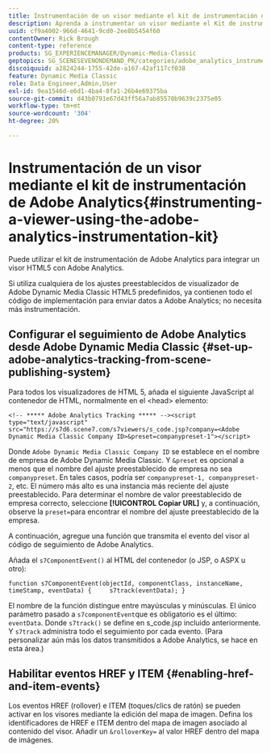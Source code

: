 ```yaml
---
title: Instrumentación de un visor mediante el kit de instrumentación de Adobe Analytics
description: Aprenda a instrumentar un visor mediante el Kit de instrumentación de Adobe Analytics en Adobe Dynamic Media Classic.
uuid: cf9a4002-966d-4641-9cd0-2ee8b5454f60
contentOwner: Rick Brough
content-type: reference
products: SG_EXPERIENCEMANAGER/Dynamic-Media-Classic
geptopics: SG_SCENESEVENONDEMAND_PK/categories/adobe_analytics_instrumentation_kit
discoiquuid: a2824244-1755-42de-a167-42af117cf038
feature: Dynamic Media Classic
role: Data Engineer,Admin,User
exl-id: 9ea1546d-e6d1-4ba4-8fa1-26b4e69375ba
source-git-commit: d43b0791e67d43ff56a7ab85570b9639c2375e05
workflow-type: tm+mt
source-wordcount: '304'
ht-degree: 20%

---
```


# Instrumentación de un visor mediante el kit de instrumentación de Adobe Analytics{#instrumenting-a-viewer-using-the-adobe-analytics-instrumentation-kit}

Puede utilizar el kit de instrumentación de Adobe Analytics para integrar un visor HTML5 con Adobe Analytics.

Si utiliza cualquiera de los ajustes preestablecidos de visualizador de Adobe Dynamic Media Classic HTML5 predefinidos, ya contienen todo el código de implementación para enviar datos a Adobe Analytics; no necesita más instrumentación.

## Configurar el seguimiento de Adobe Analytics desde Adobe Dynamic Media Classic {#set-up-adobe-analytics-tracking-from-scene-publishing-system}

Para todos los visualizadores de HTML 5, añada el siguiente JavaScript al contenedor de HTML, normalmente en el &lt;head> elemento:

```as3
<!-- ***** Adobe Analytics Tracking ***** --><script type="text/javascript" src="https://s7d6.scene7.com/s7viewers/s_code.jsp?company=<Adobe Dynamic Media Classic Company ID>&preset=companypreset-1"></script>
```

Donde `Adobe Dynamic Media Classic Company ID` se establece en el nombre de empresa de Adobe Dynamic Media Classic. Y `&preset` es opcional a menos que el nombre del ajuste preestablecido de empresa no sea `companypreset`. En tales casos, podría ser `companypreset-1, companypreset-2`, etc. El número más alto es una instancia más reciente del ajuste preestablecido. Para determinar el nombre de valor preestablecido de empresa correcto, seleccione **[!UICONTROL Copiar URL]** y, a continuación, observe la `preset=`para encontrar el nombre del ajuste preestablecido de la empresa.

A continuación, agregue una función que transmita el evento del visor al código de seguimiento de Adobe Analytics.

Añada el `s7ComponentEvent()` al HTML del contenedor (o JSP, o ASPX u otro):

```as3
function s7ComponentEvent(objectId, componentClass, instanceName, timeStamp, eventData) {     s7track(eventData); }
```

El nombre de la función distingue entre mayúsculas y minúsculas. El único parámetro pasado a `s7componentEvent`que es obligatorio es el último: `eventData`. Donde `s7track()` se define en s_code.jsp incluido anteriormente. Y `s7track` administra todo el seguimiento por cada evento. (Para personalizar aún más los datos transmitidos a Adobe Analytics, se hace en esta área.)

## Habilitar eventos HREF y ITEM {#enabling-href-and-item-events}

Los eventos HREF (rollover) e ITEM (toques/clics de ratón) se pueden activar en los visores mediante la edición del mapa de imagen. Defina los identificadores de HREF e ITEM dentro del mapa de imagen asociado al contenido del visor. Añadir un `&rolloverKey=` al valor HREF dentro del mapa de imágenes.
